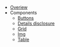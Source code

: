 <!-- TODO: Complete with your own sidebar structure and enable sidebar in index.html - or delete this file. -->
- [Overiew](/)
- Components
  - [Buttons](/components/button)
  - [Details disclosure](/components/DETAILS)
  - [Grid](/components/grid)
  - [Img](/components/Img)
  - [Table](/Components/table)
